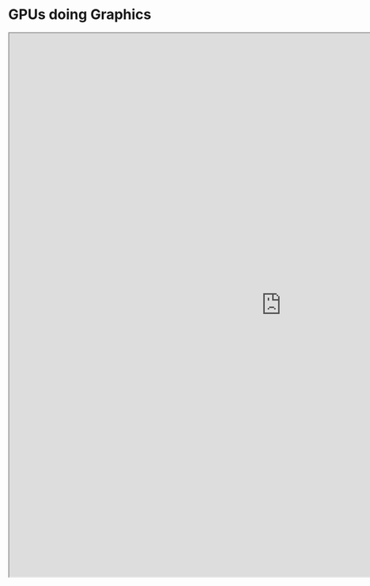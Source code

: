 # GPUs doing Graphics

<iframe src="http://blue.cs.sonoma.edu/~shreiner/p3/" width="1100" height="1100"></iframe>
